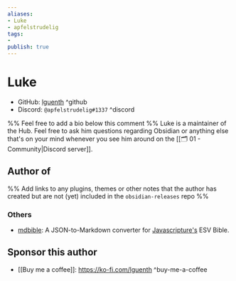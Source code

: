 ```yaml
---
aliases:
- Luke
- apfelstrudelig
tags:
- 
publish: true
---
```


# Luke

- GitHub: [lguenth](https://github.com/lguenth/) ^github
- Discord: `@apfelstrudelig#1337` ^discord
<!-- - Website: <https://> ^website-->
<!-- - [[Publish sites|Publish site]]: <https://> ^publish-->

%% Feel free to add a bio below this comment %%
Luke is a maintainer of the Hub. Feel free to ask him questions regarding Obsidian or anything else that's on your mind whenever you see him around on the [[🗂️ 01 - Community|Discord server]].

## Author of

%% Add links to any plugins, themes or other notes that the author has created but are not (yet) included in the `obsidian-releases` repo %%

<!--
### Unlisted plugins
-->

### Others
- [mdbible](https://github.com/lguenth/mdbible): A JSON-to-Markdown converter for [Javascripture's](https://javascripture.org/) ESV Bible.

## Sponsor this author

<!-- - [[GitHub sponsors]]: []() ^github-sponsor-->
- [[Buy me a coffee]]: <https://ko-fi.com/lguenth> ^buy-me-a-coffee
<!-- - [[PayPal]]: <https://> ^paypal-->
<!-- - [[Patreon]]: <https://> ^patreon-->

<!--
## Follow this author
-->

<!-- - [[YouTube Channels|On YouTube]]: <https://> ^youtube-->
<!-- - Twitter: <https://> ^twitter-->
<!-- - ... -->
